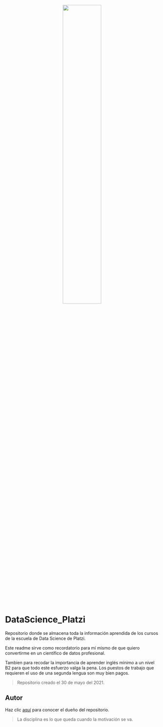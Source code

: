 <p align="center">
	<img src="https://www.diplomadosonline.com/wp-content/uploads/2020/02/What_is_Data_Science-1080x675.jpg" width="50%" />
</p>

# DataScience_Platzi
Repositorio donde se almacena toda la información aprendida de los cursos de la escuela de Data Science de Platzi. 

Este readme sirve como recordatorio para mí mismo de que quiero convertirme en un científico de datos profesional.

Tambien para recodar la importancia de aprender inglés mínimo a un nivel B2 para que todo este esfuerzo valga la pena. Los puestos de trabajo que requieren el uso de una segunda lengua son muy bien pagos.

> Repositorio creado el 30 de mayo del 2021.

## Autor 

Haz clic [aquí](https://imgur.com/4ED1q09) para conocer el dueño del repositorio.

> La disciplina es lo que queda cuando la motivación se va.
